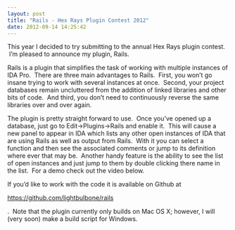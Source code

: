 ```yaml
---
layout: post
title: "Rails - Hex Rays Plugin Contest 2012"
date: 2012-09-14 14:25:42
---
```


This year I decided to try submitting to the annual Hex Rays plugin contest.  I’m pleased to announce my plugin, Rails.

Rails is a plugin that simplifies the task of working with multiple instances of IDA Pro.  There are three main advantages to Rails.  First, you won’t go insane trying to work with several instances at once.  Second, your project databases remain uncluttered from the addition of linked libraries and other bits of code.  And third, you don’t need to continuously reverse the same libraries over and over again.

The plugin is pretty straight forward to use.  Once you’ve opened up a database, just go to Edit->Plugins->Rails and enable it.  This will cause a new panel to appear in IDA which lists any other open instances of IDA that are using Rails as well as output from Rails.  With it you can select a function and then see the associated comments or jump to its definition where ever that may be.  Another handy feature is the ability to see the list of open instances and just jump to them by double clicking there name in the list.  For a demo check out the video below.

If you’d like to work with the code it is available on Github at

https://github.com/lightbulbone/rails

.  Note that the plugin currently only builds on Mac OS X; however, I will (very soon) make a build script for Windows.

